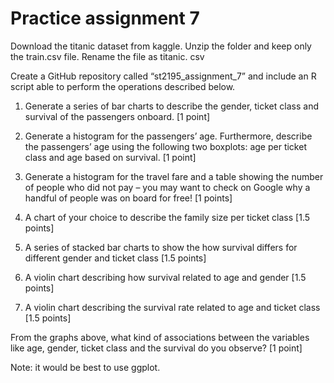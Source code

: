 # Practice assignment 7

Download the titanic dataset from kaggle. Unzip the folder and keep only the train.csv
file. Rename the file as titanic. csv

Create a GitHub repository called “st2195_assignment_7” and include an R script able
to perform the operations described below.

1. Generate a series of bar charts to describe the gender, ticket class and survival
of the passengers onboard. [1 point]

2. Generate a histogram for the passengers’ age. Furthermore, describe the
passengers’ age using the following two boxplots: age per ticket class and age
based on survival. [1 point]

3. Generate a histogram for the travel fare and a table showing the number of
people who did not pay – you may want to check on Google why a handful of
people was on board for free! [1 points]

4. A chart of your choice to describe the family size per ticket class [1.5 points]

5. A series of stacked bar charts to show the how survival differs for different
gender and ticket class [1.5 points]

6. A violin chart describing how survival related to age and gender [1.5 points]

7. A violin chart describing the survival rate related to age and ticket class [1.5
points]

From the graphs above, what kind of associations between the variables like age,
gender, ticket class and the survival do you observe? [1 point]

Note: it would be best to use ggplot.
